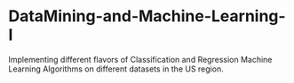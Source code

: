 # DataMining-and-Machine-Learning-I
Implementing different flavors of Classification and Regression Machine Learning Algorithms on different datasets in the US region.
